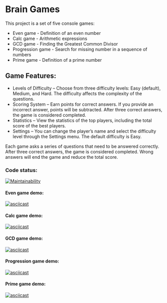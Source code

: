 # Brain Games
This project is a set of five console games:

- Even game - Definition of an even number  
- Calc game - Arithmetic expressions  
- GCD game - Finding the Greatest Common Divisor  
- Progression game - Search for missing number in a sequence of numbers  
- Prime game - Definition of a prime number  
  
## Game Features:
- Levels of Difficulty – Choose from three difficulty levels: Easy (default), Medium, and Hard. The difficulty affects the complexity of the questions.
- Scoring System – Earn points for correct answers. If you provide an incorrect answer, points will be subtracted. After three correct answers, the game is considered completed.
- Statistics – View the statistics of the top players, including the total score of the best players.
- Settings – You can change the player’s name and select the difficulty level through the Settings menu. The default difficulty is Easy.

Each game asks a series of questions that need to be answered correctly. After three correct answers, the game is considered completed. Wrong answers will end the game and reduce the total score.


### Code status:
<!-- Due to the development of additional features, the check from Hexlet is not working anymore.
[![Actions Status](https://github.com/rostex/java-project-61/actions/workflows/hexlet-check.yml/badge.svg)](https://github.com/rostex/java-project-61/actions)
-->
[![Maintainability](https://api.codeclimate.com/v1/badges/7facfe9189a9d5598939/maintainability)](https://codeclimate.com/github/rostex/java-project-61/maintainability)

#### Even game demo:
[![asciicast](https://asciinema.org/a/yRzHJFVLpt6FWe3Wg8S8AbucC.svg)](https://asciinema.org/a/yRzHJFVLpt6FWe3Wg8S8AbucC)

#### Calc game demo:
[![asciicast](https://asciinema.org/a/BCOh9iwIdYuzDZjRWfHINLYar.svg)](https://asciinema.org/a/BCOh9iwIdYuzDZjRWfHINLYar)

#### GCD game demo:
[![asciicast](https://asciinema.org/a/IvJmqkkDOw0NRt9fwdh1Cce9i.svg)](https://asciinema.org/a/IvJmqkkDOw0NRt9fwdh1Cce9i)

#### Progression game demo:
[![asciicast](https://asciinema.org/a/1Li09kQbEQMD9Zj5YCF59WHqu.svg)](https://asciinema.org/a/1Li09kQbEQMD9Zj5YCF59WHqu)

#### Prime game demo:
[![asciicast](https://asciinema.org/a/cgNbPjbWeb2TycOnWRnuIHFnk.svg)](https://asciinema.org/a/cgNbPjbWeb2TycOnWRnuIHFnk)
